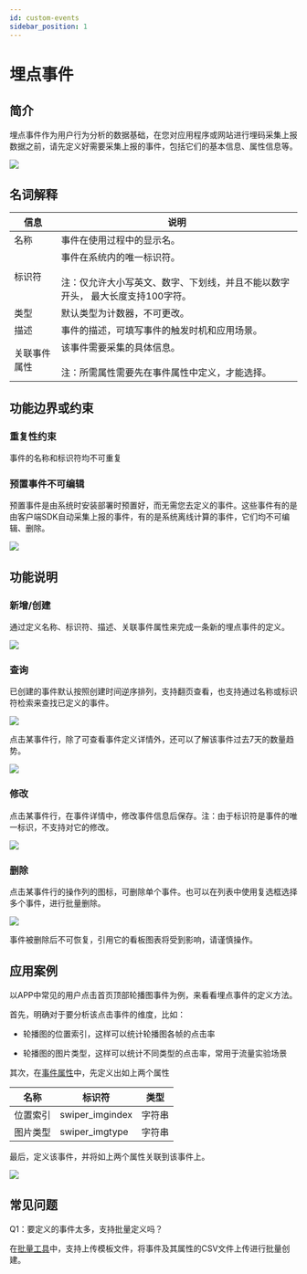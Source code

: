 ```yaml
---
id: custom-events
sidebar_position: 1
---
```


# 埋点事件

## 简介[](#jian-jie)

埋点事件作为用户行为分析的数据基础，在您对应用程序或网站进行埋码采集上报数据之前，请先定义好需要采集上报的事件，包括它们的基本信息、属性信息等。

![](https://gblobscdn.gitbook.com/assets%2F-M2qbZInaXgdm8kkNosp%2F-MkLvFBmmrT0SdiKh72R%2F-MkLzSSvFYrANEIPwMpr%2Fimage.png?alt=media&token=f96869e5-f3b3-4c59-8f46-ec3af341044b)


## 名词解释[](#ming-ci-jie-shi)

| 信息  | 说明  |
| --- | --- |
| 名称  | 事件在使用过程中的显示名。 |
| 标识符 | 事件在系统内的唯一标识符。<br></br>注：仅允许大小写英文、数字、下划线，并且不能以数字开头， 最大长度支持100字符。 |
| 类型  | 默认类型为计数器，不可更改。 |
| 描述  | 事件的描述，可填写事件的触发时机和应用场景。 |
| 关联事件属性 | 该事件需要采集的具体信息。<br></br>注：所需属性需要先在事件属性中定义，才能选择。 |


## 功能边界或约束[](#gong-neng-bian-jie-huo-yue-shu)

### 重复性约束[](#zhong-fu-xing-yue-shu)

事件的名称和标识符均不可重复


### 预置事件不可编辑[](#yu-zhi-shi-jian-bu-ke-bian-ji)

预置事件是由系统时安装部署时预置好，而无需您去定义的事件。这些事件有的是由客户端SDK自动采集上报的事件，有的是系统离线计算的事件，它们均不可编辑、删除。

![](https://gblobscdn.gitbook.com/assets%2F-M2qbZInaXgdm8kkNosp%2F-MkLvFBmmrT0SdiKh72R%2F-MkLyHHt7rUd3S7y1vhi%2Fimage.png?alt=media&token=6b010523-5ad2-4054-acc9-fc939c664c12)


## 功能说明[](#gong-neng-shuo-ming)

### 新增/创建[](#xin-zeng-chuang-jian)

通过定义名称、标识符、描述、关联事件属性来完成一条新的埋点事件的定义。

![](https://gblobscdn.gitbook.com/assets%2F-M2qbZInaXgdm8kkNosp%2F-Mj4GOzneVzxyp0-Oy-B%2F-Mj4ILbHD9AVxcb8SLum%2F%E5%9B%BE%E7%89%87.png?alt=media&token=a08ec4d8-6e41-496f-8a5e-674314c4b6e9)


### 查询[](#cha-xun)

已创建的事件默认按照创建时间逆序排列，支持翻页查看，也支持通过名称或标识符检索来查找已定义的事件。

![](https://gblobscdn.gitbook.com/assets%2F-M2qbZInaXgdm8kkNosp%2F-Mj4GOzneVzxyp0-Oy-B%2F-Mj4KW9tXONtw3a7bW00%2F%E5%9B%BE%E7%89%87.png?alt=media&token=3a386ffd-e44c-4f92-8cd0-203cb0f2824a)

点击某事件行，除了可查看事件定义详情外，还可以了解该事件过去7天的数量趋势。

![](https://gblobscdn.gitbook.com/assets%2F-M2qbZInaXgdm8kkNosp%2F-Mj4GOzneVzxyp0-Oy-B%2F-Mj4MIYHaxuClgsljcGG%2F%E5%9B%BE%E7%89%87.png?alt=media&token=fe929b0b-310f-4a4f-abf3-364c6b658f44)


### 修改[](#xiu-gai)

点击某事件行，在事件详情中，修改事件信息后保存。注：由于标识符是事件的唯一标识，不支持对它的修改。

![](https://gblobscdn.gitbook.com/assets%2F-M2qbZInaXgdm8kkNosp%2F-Mj4GOzneVzxyp0-Oy-B%2F-Mj4LJ2LNM9DVenIkqm9%2F%E5%9B%BE%E7%89%87.png?alt=media&token=707d7cd9-d1b5-42be-9f02-4ae582a509fe)


### 删除[](#shan-chu)

点击某事件行的操作列的图标，可删除单个事件。也可以在列表中使用复选框选择多个事件，进行批量删除。

![](https://gblobscdn.gitbook.com/assets%2F-M2qbZInaXgdm8kkNosp%2F-Mj4GOzneVzxyp0-Oy-B%2F-Mj4NJq8LitXy9huxC2U%2F%E5%9B%BE%E7%89%87.png?alt=media&token=b894b4c3-f11c-4ada-b48d-f88c82ed48b5)

事件被删除后不可恢复，引用它的看板图表将受到影响，请谨慎操作。


## 应用案例[](#ying-yong-an-li)

以APP中常见的用户点击首页顶部轮播图事件为例，来看看埋点事件的定义方法。

首先，明确对于要分析该点击事件的维度，比如：

* 轮播图的位置索引，这样可以统计轮播图各帧的点击率
    
* 轮播图的图片类型，这样可以统计不同类型的点击率，常用于流量实验场景

其次，在[事件属性](../../../product-manual/customer-data-platform/event-management/event-property)中，先定义出如上两个属性

| 名称  | 标识符 | 类型  |
| --- | --- | --- |
| 位置索引 | swiper_imgindex | 字符串 |
| 图片类型 | swiper_imgtype | 字符串 |

最后，定义该事件，并将如上两个属性关联到该事件上。

![](https://gblobscdn.gitbook.com/assets%2F-M2qbZInaXgdm8kkNosp%2F-MjChPIe0rCI5X4MaWq8%2F-MjCl2EMk1ZymQ0wEaW0%2Fimage.png?alt=media&token=27a90578-3628-4050-bd55-0cd21cf5f9ef)


## 常见问题[](#chang-jian-wen-ti)

Q1：要定义的事件太多，支持批量定义吗？

在[批量工具](../../../developer-manual/toolbox/metadata-creator)中，支持上传模板文件，将事件及其属性的CSV文件上传进行批量创建。
